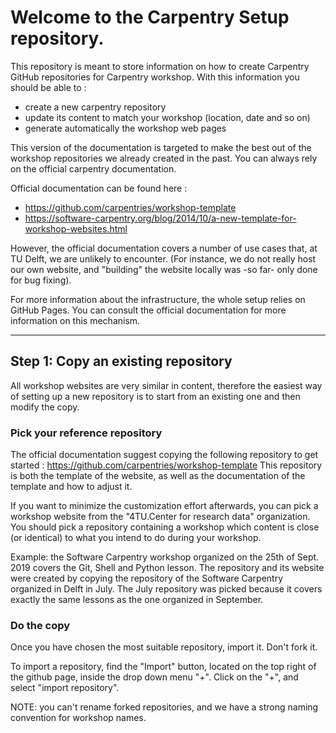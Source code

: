 
# Welcome to the Carpentry Setup repository. 

This repository is meant to store information on how to create Carpentry GitHub repositories for Carpentry workshop. 
With this information you should be able to : 
- create a new carpentry repository
- update its content to match your workshop (location, date and so on)
- generate automatically the workshop web pages

This version of the documentation is targeted to make the best out of the workshop repositories we already created in the past. 
You can always rely on the official carpentry documentation.

Official documentation can be found here : 
- https://github.com/carpentries/workshop-template
- https://software-carpentry.org/blog/2014/10/a-new-template-for-workshop-websites.html

However, the official documentation covers a number of use cases that, at TU Delft, we are unlikely to encounter. 
(For instance, we do not really host our own website, and "building" the website locally was -so far- only done for bug fixing). 

For more information about the infrastructure, the whole setup relies on GitHub Pages.
You can consult the official documentation for more information on this mechanism. 

-----------------------------

## Step 1: Copy an existing repository 

All workshop websites are very similar in content, therefore the easiest way of setting up a new repository is to start from an existing one and then modify the copy. 

### Pick your reference repository

The official documentation suggest copying the following repository to get started : https://github.com/carpentries/workshop-template
This repository is both the template of the website, as well as the documentation of the template and how to adjust it. 

If you want to minimize the customization effort afterwards, you can pick a workshop website from the "4TU.Center for research data" organization. You should pick a repository containing a workshop which content is close (or identical) to what you intend to do during your workshop. 

Example: the Software Carpentry workshop organized on the 25th of Sept. 2019 covers the Git, Shell and Python lesson. The repository and its website were created by copying the repository of the Software Carpentry organized in Delft in July. The July repository was picked because it covers exactly the same lessons as the one organized in September.


### Do the copy

Once you have chosen the most suitable repository, import it. Don't fork it.

To import a repository, find the "Import" button, located on the top right of the github page, inside the drop down menu "+".
Click on the "+", and select "import repository". 

NOTE: you can't rename forked repositories, and we have a strong naming convention for workshop names.

